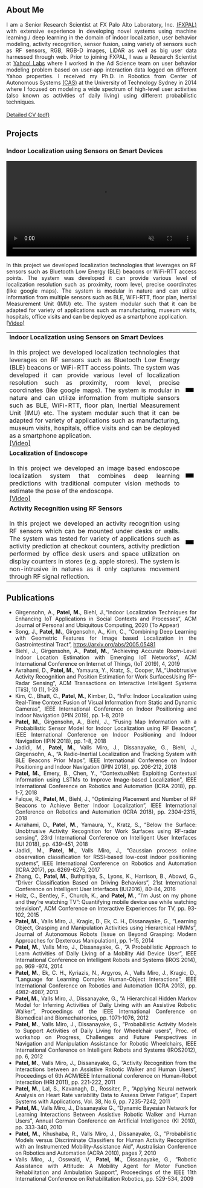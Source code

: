 ## About Me
<DIV align="justify">
I am a Senior Research Scientist at FX Palo Alto Laboratory, Inc. <a href="https://www.fxpal.com/"> (FXPAL)</a> with extensive experience in developing novel systems using machine learning / deep learning in the domain of indoor localization, user behavior modeling, activity recognition, sensor fusion, using variety of sensors such as RF sensors, RGB, RGB-D images, LiDAR as well as big user data harnessed through web. Prior to joining FXPAL, I was a Research Scientist at <a href="https://research.yahoo.com/"> Yahoo! Labs</a> where I worked in the Ad Science team on user behavior modeling problem based on user-app interaction data logged on different Yahoo properties. I received my Ph.D. in Robotics from Center of Autonomous Systems <a href="https://www.uts.edu.au/research-and-teaching/our-research/centre-autonomous-systems"> (CAS)</a> at the University of Technology Sydney in 2014 where I focused on modeling a wide spectrum of high-level user activities (also known as activities of daily living) using different probabilistic techniques.
<br/><br/>
<a href="cv/Mitesh_CV.pdf"> Detailed CV (pdf) </a> 
</DIV>

## Projects

### Indoor Localization using Sensors on Smart Devices

<video src="videos/Loco.mp4" controls autoplay muted="1" width="100%" ></video>
<div align="justify"> In this project we developed localization technologies that leverages on RF sensors such as Bluetooth Low Energy (BLE) beacons or WiFi-RTT access points. The system was developed it can provide various level of localization resolution such as proximity, room level, precise coordinates (like google maps). The system is modular in nature and can utilize information from multiple sensors such as BLE, WiFi-RTT, floor plan, Inertial Measurement Unit (IMU) etc. The system modular such that it can be adapted for variety of applications such as manufacturing, museum visits, hospitals, office visits and can be deployed as a smartphone application.</div>
<a href="https://www.youtube.com/watch?v=bjbSwUveuXs">[Video]</a>
<table>
  <tr>        
    <td>
      <b>Indoor Localization using Sensors on Smart Devices </b> 
      <br><br/>
      <div align="justify"> In this project we developed localization technologies that leverages on RF sensors such as Bluetooth Low Energy (BLE) beacons or WiFi-RTT access points. The system was developed it can provide various level of localization resolution such as proximity, room level, precise coordinates (like google maps). The system is modular in nature and can utilize information from multiple sensors such as BLE, WiFi-RTT, floor plan, Inertial Measurement Unit (IMU) etc. The system modular such that it can be adapted for variety of applications such as manufacturing, museum visits, hospitals, office visits and can be deployed as a smartphone application.</div>
      <a href="https://www.youtube.com/watch?v=bjbSwUveuXs">[Video]</a>
    </td>    
    <td align="right"> 
      <video src="videos/Loco.mp4" controls autoplay muted="1" width="100%" ></video> 
<!--       <audio controls muted></audio>  -->
    </td>
  </tr>
  <tr>        
    <td>
      <b>Localization of Endoscope </b> 
      <br><br/>
      <div align="justify"> In this project we developed an image based endoscope localization system that combines deep learning predictions with traditional computer vision methods to estimate the pose of the endoscope.</div>
      <a href="https://www.youtube.com/watch?v=4T_r3oDc6-M">[Video]</a>
    </td>    
    <td align="right"> 
      <video src="videos/gi-tract.mp4" controls autoplay muted="1" width="100%" ></video> 
<!--       <audio controls muted></audio>  -->
    </td>
  </tr>
  <tr>        
    <td>
      <b>Activity Recognition using RF Sensors</b> 
      <br><br/>
      <div align="justify"> In this project we developed an activity recognition using RF sensors which can be mounted under desks or walls. The system was tested for variety of applications such as activity prediction at checkout counters, activity prediction performed by office desk users and space utilization on display counters in stores (e.g. apple stores). The system is non-intrusive in natures as it only captures movement through RF signal reflection.</div>
<!--       <a href="https://www.youtube.com/watch?v=4T_r3oDc6-M">[Video]</a> -->
    </td>    
    <td align="right"> 
      <video src="videos/activitysense.mp4" controls autoplay muted="1" width="100%" ></video> 
<!--       <audio controls muted></audio>  -->
    </td>
  </tr>
</table>

## Publications

<div align="justify">
<ul>
  <li>Girgensohn, A., <b>Patel, M.</b>, Biehl, J.,“Indoor Localization Techniques for Enhancing IoT Applications in Social Contexts and Processes”, ACM Journal of Personal and Ubiquitous Computing, 2020 (To Appear)</li>
  <li>Song, J., <b>Patel, M.</b>, Girgensohn, A., Kim, C., “Combining Deep Learning with Geometric Features for Image based Localization in the Gastrointestinal Tract”, <a href="https://arxiv.org/abs/2005.05481"> https://arxiv.org/abs/2005.05481</a></li>
  <li>Biehl, J., Girgensohn, A., <b>Patel, M.</b>, “Achieving Accurate Room-Level Indoor Location Estimation with Emerging IoT Networks”, ACM International Conference on Internet of Things, (IoT 2019), 4, 2019</li>
  <li>Avrahami, D., <b>Patel, M.</b>, Yamaura, Y., Kratz, S., Cooper, M.,“Unobtrusive Activity Recognition and Position Estimation for Work SurfacesUsing RF-Radar Sensing”, ACM Transactions on Interactive Intelligent Systems (TiiS), 10 (1), 1-28</li>
  <li>Kim, C., Bhatt, C., <b>Patel, M.</b>, Kimber, D., “InFo: Indoor Localization using Real-Time Context Fusion of Visual Information from Static and Dynamic Cameras”, IEEE International Conference on Indoor Positioning and Indoor Navigation (IPIN 2019), pp. 1-8, 2019</li>
  <li><b>Patel, M.</b>, Girgensohn, A., Biehl, J., “Fusing Map Information with a Probabilistic Sensor Model for Indoor Localization using RF Beacons”, IEEE International Conference on Indoor Positioning and Indoor Navigation (IPIN 2018), pp. 1-8, 2018</li>
  <li>Jadidi, M., <b>Patel, M.</b>, Valls Miro, J., Dissanayake, G., Biehl, J., Girgensohn, A., “A Radio-Inertial Localization and Tracking System with BLE Beacons Prior Maps”, IEEE International Conference on Indoor Positioning and Indoor Navigation (IPIN 2018), pp. 206-212, 2018</li>
  <li><b>Patel, M.</b>, Emery, B., Chen, Y., “ContextualNet: Exploiting Contextual Information using LSTMs to Improve Image-based Localization”, IEEE International Conference on Robotics and Automation (ICRA 2018), pp. 1-7, 2018</li>
  <li>Falque, R., <b>Patel, M.</b>, Biehl, J., “Optimizing Placement and Number of RF Beacons to Achieve Better Indoor Localization”, IEEE International Conference on Robotics and Automation (ICRA 2018), pp. 2304-2315, 2018</li>
  <li>Avrahami, D., <b>Patel, M.</b>, Yamaura, Y., Kratz, S., “Below the Surface: Unobtrusive Activity Recognition for Work Surfaces using RF-radar sensing”, 23rd International Conference on Intelligent User Interfaces (IUI 2018), pp. 439-451, 2018</li>
  <li>Jadidi, M., <b>Patel, M.</b>, Valls Miro, J., “Gaussian process online observation classification for RSSI-based low-cost indoor positioning systems”, IEEE International Conference on Robotics and Automation (ICRA 2017), pp. 6269-6275, 2017</li>
  <li>Zhang, C., <b>Patel, M.</b>, Buthpitiya, S., Lyons, K., Harrison, B., Abowd, G., “Driver Classification Based on Driving Behaviors”, 21st International Conference on Intelligent User Interfaces (IUI2016), 80-84, 2016</li>
  <li>Holz, C., Bentley, F., Church, K., and <b>Patel, M.</b>, ”I’m Just on my phone and they’re watching TV”: Quantifying mobile device use while watching television”, ACM Conference on Interactive Experiences for TV, pp. 93-102, 2015</li>
  <li><b>Patel, M.</b>, Valls Miro, J., Kragic, D., Ek, C. H., Dissanayake, G., ”Learning Object, Grasping and Manipulation Activities using Hierarchical HMMs”, Journal of Autonomous Robots (Issue on Beyond Grasping: Modern Approaches for Dexterous Manipulation), pp. 1-15, 2014</li>
  <li><b>Patel, M.</b>, Valls Miro, J., Dissanayake, G., ”A Probabilistic Approach to Learn Activities of Daily Living of a Mobility Aid Device User”, IEEE International Conference on Intelligent Robots and Systems (IROS 2014), pp. 969 -974, 2014</li>
  <li><b>Patel, M.</b>, Ek, C. H., Kyriazis, N., Argyros, A., Valls Miro, J., Kragic, D., ”Language for Learning Complex Human-Object Interactions”, IEEE International Conference on Robotics and Automation (ICRA 2013), pp. 4982-4987, 2013</li>
  <li><b>Patel, M.</b>, Valls Miro, J., Dissanayake, G., ”A Hierarchical Hidden Markov Model for Inferring Activities of Daily Living with an Assistive Robotic Walker”, Proceedings of the IEEE International Conference on Biomedical and Biomechatronics, pp. 1071-1076, 2012</li>
  <li><b>Patel, M.</b>, Valls Miro, J., Dissanayake, G., ”Probabilistic Activity Models to Support Activities of Daily Living for Wheelchair users”, Proc. of workshop on Progress, Challenges and Future Perspectives in Navigation and Manipulation Assistance for Robotic Wheelchairs, IEEE International Conference on Intelligent Robots and Systems (IROS2012), pp. 6, 2012</li>
  <li><b>Patel, M.</b>, Valls Miro, J., Dissanayake, G., ”Activity Recognition from the Interactions between an Assistive Robotic Walker and Human Users”, Proceedings of 6th ACM/IEEE International conference on Human-Robot Interaction (HRI 2011), pp. 221-222, 2011</li>
  <li><b>Patel, M.</b>, Lal, S., Kavanagh, D., Rossiter, P., ”Applying Neural network Analysis on Heart Rate variability Data to Assess Driver Fatigue”, Expert Systems with Applications, Vol. 38, No.6, pp. 7235-7242, 2011</li>
  <li><b>Patel, M.</b>, Valls Miro, J., Dissanayake G., ”Dynamic Bayesian Network for Learning Interactions Between Assistive Robotic Walker and Human Users”, Annual German Conference on Artificial Intelligence (KI 2010), pp. 333-340, 2010</li>
  <li><b>Patel, M.</b>, Khushaba, R., Valls Miro, J., Dissanayake, G., ”Probabilistic Models versus Discriminate Classifiers for Human Activity Recognition with an Instrumented Mobility-Assistance Aid”, Australisian Conference on Robotics and Automation (ACRA 2010), pages 7, 2010</li>
  <li>Valls Miro, J., Osswald, V., <b>Patel, M.</b>, Dissanayake, G., ”Robotic Assistance with Attitude: A Mobility Agent for Motor Function Rehabilitation and Ambulation Support”, Proceedings of the IEEE 11th International Conference on Rehabilitation Robotics, pp. 529-534, 2009</li>
</ul>  
</div>
